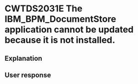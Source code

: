 # CWTDS2031E The IBM\_BPM\_DocumentStore application cannot be updated because it is not installed.

## Explanation

## User response